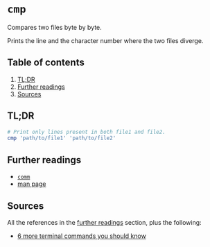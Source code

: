 # `cmp`

Compares two files byte by byte.

Prints the line and the character number where the two files diverge.

## Table of contents <!-- omit in toc -->

1. [TL;DR](#tldr)
1. [Further readings](#further-readings)
1. [Sources](#sources)

## TL;DR

```sh
# Print only lines present in both file1 and file2.
cmp 'path/to/file1' 'path/to/file2'
```

## Further readings

- [`comm`][comm]
- [man page]

## Sources

All the references in the [further readings] section, plus the following:

- [6 more terminal commands you should know]

<!--
  references
  -->

<!-- project -->
<!-- article sections -->
[further readings]: #further-readings

<!-- knowledge base -->
[comm]: comm.md

<!-- others -->
[6 more terminal commands you should know]: https://betterprogramming.pub/6-more-terminal-commands-you-should-know-3606cecdf8b6
[man page]: https://linux.die.net/man/1/cmp
